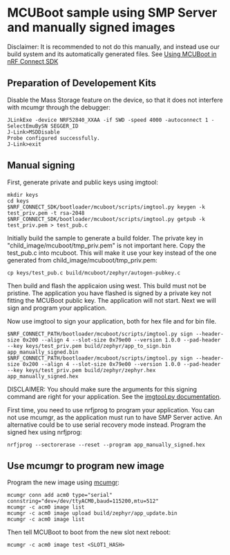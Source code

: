 # MCUBoot sample using SMP Server and manually signed images
Disclaimer: It is recommended to not do this manually, and instead use our build system and its automatically generated files. See [Using MCUBoot in nRF Connect SDK](https://developer.nordicsemi.com/nRF_Connect_SDK/doc/latest/mcuboot/readme-ncs.html)

## Preparation of Developement Kits
Disable the Mass Storage feature on the device, so that it does not interfere with mcumgr through the debugger:
```
JLinkExe -device NRF52840_XXAA -if SWD -speed 4000 -autoconnect 1 -SelectEmuBySN SEGGER_ID
J-Link>MSDDisable
Probe configured successfully.
J-Link>exit
```

## Manual signing
First, generate private and public keys using imgtool:
```
mkdir keys
cd keys
$NRF_CONNECT_SDK/bootloader/mcuboot/scripts/imgtool.py keygen -k test_priv.pem -t rsa-2048
$NRF_CONNECT_SDK/bootloader/mcuboot/scripts/imgtool.py getpub -k test_priv.pem > test_pub.c
```

Initially build the sample to generate a build folder. The private key in "child_image/mcuboot/tmp_priv.pem" is not important here.
Copy the test_pub.c into mcuboot. This will make it use your key instead of the one generated from child_image/mcuboot/tmp_priv.pem:
```
cp keys/test_pub.c build/mcuboot/zephyr/autogen-pubkey.c
```

Then build and flash the applicaion using west. This build must not be pristine.
The application you have flashed is signed by a private key not fitting the MCUBoot public key. The application will not start.
Next we will sign and program your application.

Now use imgtool to sign your application, both for hex file and for bin file.
```
$NRF_CONNECT_PATH/bootloader/mcuboot/scripts/imgtool.py sign --header-size 0x200 --align 4 --slot-size 0x79e00 --version 1.0.0 --pad-header --key keys/test_priv.pem build/zephyr/app_to_sign.bin app_manually_signed.bin
$NRF_CONNECT_PATH/bootloader/mcuboot/scripts/imgtool.py sign --header-size 0x200 --align 4 --slot-size 0x79e00 --version 1.0.0 --pad-header --key keys/test_priv.pem build/zephyr/zephyr.hex app_manually_signed.hex
```
DISCLAIMER: You should make sure the arguments for this signing command are right for your application. See the [imgtool.py documentation](https://developer.nordicsemi.com/nRF_Connect_SDK/doc/1.9.1/mcuboot/imgtool.html).

First time, you need to use nrfjprog to program your application. You can not use mcumgr, as the application must run to have SMP Server active. 
An alternative could be to use serial recovery mode instead.
Program the signed hex using nrfjprog:
```
nrfjprog --sectorerase --reset --program app_manually_signed.hex
```

## Use mcumgr to program new image
Program the new image using [mcumgr](https://developer.nordicsemi.com/nRF_Connect_SDK/doc/1.9.1/zephyr/guides/device_mgmt/mcumgr.html):
```
mcumgr conn add acm0 type="serial" connstring="dev=/dev/ttyACM0,baud=115200,mtu=512"
mcumgr -c acm0 image list
mcumgr -c acm0 image upload build/zephyr/app_update.bin
mcumgr -c acm0 image list
```
Then tell MCUBoot to boot from the new slot next reboot:
```
mcumgr -c acm0 image test <SLOT1_HASH>
```
